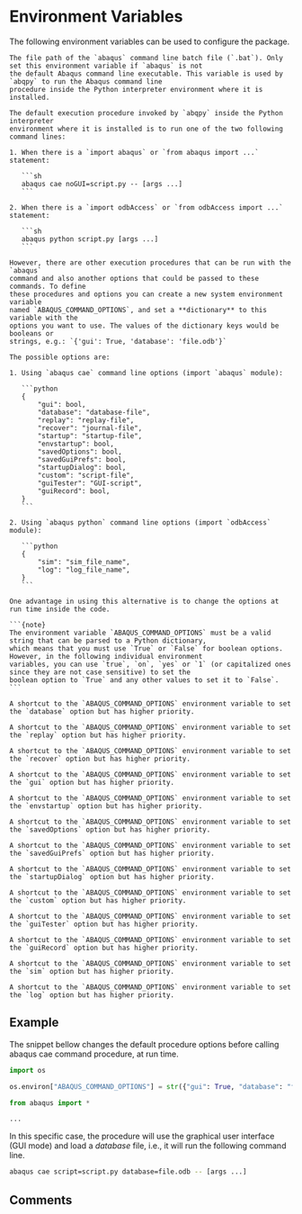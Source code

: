 # Environment Variables

The following environment variables can be used to configure the package.

```{envvar} ABAQUS_BAT_PATH
The file path of the `abaqus` command line batch file (`.bat`). Only set this environment variable if `abaqus` is not
the default Abaqus command line executable. This variable is used by `abqpy` to run the Abaqus command line
procedure inside the Python interpreter environment where it is installed.
```

````{envvar} ABAQUS_COMMAND_OPTIONS
The default execution procedure invoked by `abqpy` inside the Python interpreter
environment where it is installed is to run one of the two following command lines:

1. When there is a `import abaqus` or `from abaqus import ...` statement:

   ```sh
   abaqus cae noGUI=script.py -- [args ...]
   ```

2. When there is a `import odbAccess` or `from odbAccess import ...` statement:

   ```sh
   abaqus python script.py [args ...]
   ```

However, there are other execution procedures that can be run with the `abaqus`
command and also another options that could be passed to these commands. To define
these procedures and options you can create a new system environment variable
named `ABAQUS_COMMAND_OPTIONS`, and set a **dictionary** to this variable with the
options you want to use. The values of the dictionary keys would be booleans or
strings, e.g.: `{'gui': True, 'database': 'file.odb'}`

The possible options are:

1. Using `abaqus cae` command line options (import `abaqus` module):

   ```python
   {
       "gui": bool,
       "database": "database-file",
       "replay": "replay-file",
       "recover": "journal-file",
       "startup": "startup-file",
       "envstartup": bool,
       "savedOptions": bool,
       "savedGuiPrefs": bool,
       "startupDialog": bool,
       "custom": "script-file",
       "guiTester": "GUI-script",
       "guiRecord": bool,
   }
   ```

2. Using `abaqus python` command line options (import `odbAccess` module):

   ```python
   {
       "sim": "sim_file_name",
       "log": "log_file_name",
   }
   ```

One advantage in using this alternative is to change the options at run time inside the code.

```{note}
The environment variable `ABAQUS_COMMAND_OPTIONS` must be a valid string that can be parsed to a Python dictionary,
which means that you must use `True` or `False` for boolean options. However, in the following individual environment
variables, you can use `true`, `on`, `yes` or `1` (or capitalized ones since they are not case sensitive) to set the
boolean option to `True` and any other values to set it to `False`.
```
````

```{envvar} ABAQUS_CAE_DATABASE
A shortcut to the `ABAQUS_COMMAND_OPTIONS` environment variable to set the `database` option but has higher priority.
```

```{envvar} ABAQUS_CAE_REPLAY
A shortcut to the `ABAQUS_COMMAND_OPTIONS` environment variable to set the `replay` option but has higher priority.
```

```{envvar} ABAQUS_CAE_RECOVER
A shortcut to the `ABAQUS_COMMAND_OPTIONS` environment variable to set the `recover` option but has higher priority.
```

```{envvar} ABAQUS_CAE_GUI
A shortcut to the `ABAQUS_COMMAND_OPTIONS` environment variable to set the `gui` option but has higher priority.
```

```{envvar} ABAQUS_CAE_ENVSTARTUP
A shortcut to the `ABAQUS_COMMAND_OPTIONS` environment variable to set the `envstartup` option but has higher priority.
```

```{envvar} ABAQUS_CAE_SAVED_OPTIONS
A shortcut to the `ABAQUS_COMMAND_OPTIONS` environment variable to set the `savedOptions` option but has higher priority.
```

```{envvar} ABAQUS_CAE_SAVED_GUI_PREFS
A shortcut to the `ABAQUS_COMMAND_OPTIONS` environment variable to set the `savedGuiPrefs` option but has higher priority.
```

```{envvar} ABAQUS_CAE_STARTUP_DIALOG
A shortcut to the `ABAQUS_COMMAND_OPTIONS` environment variable to set the `startupDialog` option but has higher priority.
```

```{envvar} ABAQUS_CAE_CUSTOM
A shortcut to the `ABAQUS_COMMAND_OPTIONS` environment variable to set the `custom` option but has higher priority.
```

```{envvar} ABAQUS_CAE_GUI_TESTER
A shortcut to the `ABAQUS_COMMAND_OPTIONS` environment variable to set the `guiTester` option but has higher priority.
```

```{envvar} ABAQUS_CAE_GUI_RECORD
A shortcut to the `ABAQUS_COMMAND_OPTIONS` environment variable to set the `guiRecord` option but has higher priority.
```

```{envvar} ABAQUS_PYTHON_SIM
A shortcut to the `ABAQUS_COMMAND_OPTIONS` environment variable to set the `sim` option but has higher priority.
```

```{envvar} ABAQUS_PYTHON_LOG
A shortcut to the `ABAQUS_COMMAND_OPTIONS` environment variable to set the `log` option but has higher priority.
```

## Example

The snippet bellow changes the default procedure options before calling
abaqus cae command procedure, at run time.

```python
import os

os.environ["ABAQUS_COMMAND_OPTIONS"] = str({"gui": True, "database": "file.odb"})

from abaqus import *

...
```

In this specific case, the procedure will use the graphical user interface (GUI mode)
and load a _database_ file, i.e., it will run the following command line.

```sh
abaqus cae script=script.py database=file.odb -- [args ...]
```

## Comments

<script
   type="text/javascript"
   src="https://utteranc.es/client.js"
   async="async"
   repo="haiiliin/abqpy"
   issue-term="pathname"
   theme="github-light"
   label="💬 comment"
   crossorigin="anonymous"
/>

